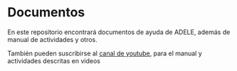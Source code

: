 # Documentos
En este repositorio encontrará documentos de ayuda de ADELE, además de manual de actividades y otros.

También pueden suscribirse al [canal de youtube](https://www.youtube.com/channel/UCYnxwN2e7RHdJBfYCu8WDhQ), para el manual y actividades descritas en videos
